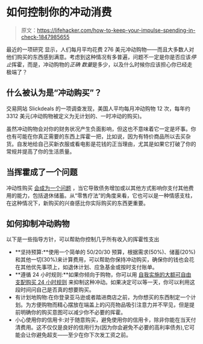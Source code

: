 # 如何控制你的冲动消费

> 原文：<https://lifehacker.com/how-to-keep-your-impulse-spending-in-check-1847985655>

最近的一项研究 显示，人们每月平均花费 276 美元冲动购物——而且大多数人对他们购买的东西感到满意。考虑到这种情况有多普遍，问题不一定是你是否应该*停止*挥霍，而是，冲动购物的*正确* *数量*是多少，以及什么时候你应该担心你已经走极端了？



## **什么被认为是“冲动购买”？**

交易网站 Slickdeals 的一项调查发现，美国人平均每月冲动购物 12 次，每年约 3312 美元(冲动购物被定义为无计划的、一时冲动的购买)。

虽然冲动购物会对你的财务状况产生负面影响，但这也不意味着它一定是坏事。你也有可能在你真正需要的东西上挥霍一把，比如说，因为有特价商品所以去买杂货。自发地给自己买新衣服或看电影是花钱的正当理由，尤其是如果它打破了你的常规并提高了你的生活质量。

## **当挥霍成了一个问题**

冲动性购买 [会成为一个问题](https://www.thebalance.com/signs-you-have-spending-issues-2385517) ，当它导致债务增加或以其他方式影响你支付其他费用的能力，包括退休储蓄。从“零售疗法”的角度来看，它也可以是一种情感支柱，在这种情况下，新购买的兴奋感比你实际购买的东西更重要。

## **如何抑制冲动购物**

以下是一些指导方针，可以帮助你控制几乎所有收入的挥霍性支出

*   **坚持预算:**使用一个简单的 50/20/30 预算，根据需求(50%)、储蓄(20%)和其他一切(30%)来计算费用，可以帮助你保持冲动购买，确保你的钱也会花在其他优先事项上，如退休计划、应急基金或按时支付账单。
*   **遵循 24 小时规则:**如果你倾向于购物，你可以用 [自我实施的大额可自由支配购买 24 小时规则](https://lifehacker.com/use-the-1-spending-rule-to-save-money-1847262587) 来抑制这种冲动。如果决定可以等一天，你可以利用这段时间问自己是否真的想要购买。
*   有计划地购物:在你登录亚马逊或者踏进商店之前，为你想买的东西制定一个计划。为方便购物而精心摆放在端盖上的闪亮物品吸引注意力并不罕见，但是提前明确你的购买意图可以减少你不必要的挥霍。
*   小心使用你的信用卡:对于随意购买，避免使用你的信用卡，除非你能在当天付清费用。这不仅仅是良好的信用行为(因为你会避免不必要的高利率债务),它可能会让你避免超支——至少在你下次发工资之前。
